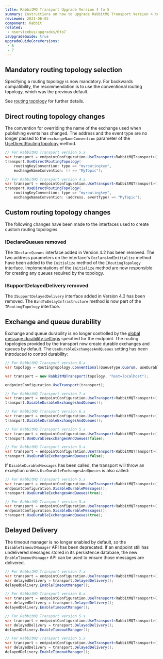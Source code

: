 ```yaml
---
title: RabbitMQ Transport Upgrade Version 4 to 5
summary: Instructions on how to upgrade RabbitMQ Transport Version 4 to 5.
reviewed: 2021-06-05
component: Rabbit
related:
 - nservicebus/upgrades/6to7
isUpgradeGuide: true
upgradeGuideCoreVersions:
 - 6
 - 7
---
```


## Mandatory routing topology selection

Specifying a routing topology is now mandatory. For backwards compatibility, the recommendation is to use the conventional routing topology, which was the previous default.

See [routing topology](/transports/rabbitmq/routing-topology.md) for further details.


## Direct routing topology changes

The convention for overriding the name of the exchange used when publishing events has changed. The address and the event type are no longer passed to the `exchangeNameConvention` parameter of the [UseDirectRoutingTopology](/transports/rabbitmq/routing-topology.md#direct-routing-topology-enabling) method.

```csharp
// For RabbitMQ Transport version 5.x
var transport = endpointConfiguration.UseTransport<RabbitMQTransport>();
transport.UseDirectRoutingTopology(
    routingKeyConvention: type => "myroutingkey",
    exchangeNameConvention: () => "MyTopic");

// For RabbitMQ Transport version 4.x
var transport = endpointConfiguration.UseTransport<RabbitMQTransport>();
transport.UseDirectRoutingTopology(
    routingKeyConvention: type => "myroutingkey",
    exchangeNameConvention: (address, eventType) => "MyTopic");
```


## Custom routing topology changes

The following changes have been made to the interfaces used to create custom routing topologies.


### IDeclareQueues removed

The `IDeclareQueues` interface added in Version 4.2 has been removed. The two address parameters on the interface's `DeclareAndInitialize` method have been added to the `Initialize` method of the `IRoutingTopology` interface. Implementations of the `Initialize` method are now responsible for creating any queues required by the topology.


### ISupportDelayedDelivery removed

The `ISupportDelayedDelivery` interface added in Version 4.3 has been removed. The `BindToDelayInfrastructure` method is now part of the `IRoutingTopology` interface.


## Exchange and queue durability

Exchange and queue durability is no longer controlled by the [global message durability settings](/nservicebus/messaging/non-durable-messaging.md?version=core_7#enabling-non-durable-messaging-global-for-the-endpoint) specified for the endpoint. The routing topologies provided by the transport now create durable exchanges and queues by default. The `UseDurableExchangesAndQueues` setting has been introduced to control durability:

```csharp
// For RabbitMQ Transport version 8.x
var topology = RoutingTopology.Conventional(QueueType.Quorum, useDurableEntities: false);

var transport = new RabbitMQTransport(topology, "host=localhost");

endpointConfiguration.UseTransport(transport);

// For RabbitMQ Transport version 7.x
var transport = endpointConfiguration.UseTransport<RabbitMQTransport>();
transport.DisableDurableExchangesAndQueues();

// For RabbitMQ Transport version 6.x
var transport = endpointConfiguration.UseTransport<RabbitMQTransport>();
transport.DisableDurableExchangesAndQueues();

// For RabbitMQ Transport version 5.x
var transport = endpointConfiguration.UseTransport<RabbitMQTransport>();
transport.UseDurableExchangesAndQueues(false);

// For RabbitMQ Transport version 5.x
var transport = endpointConfiguration.UseTransport<RabbitMQTransport>();
transport.UseDurableExchangesAndQueues(false);
```

If `DisableDurableMessages` has been called, the transport will throw an exception unless `UseDurableExchangesAndQueues` is also called:

```csharp
// For RabbitMQ Transport version 5.x
var transport = endpointConfiguration.UseTransport<RabbitMQTransport>();
endpointConfiguration.DisableDurableMessages();
transport.UseDurableExchangesAndQueues(true);

// For RabbitMQ Transport version 5.x
var transport = endpointConfiguration.UseTransport<RabbitMQTransport>();
endpointConfiguration.DisableDurableMessages();
transport.UseDurableExchangesAndQueues(true);
```


## Delayed Delivery

The timeout manager is no longer enabled by default, so the `DisableTimeoutManager` API has been deprecated. If an endpoint still has undelivered messages stored in its persistence database, the new `EnableTimeoutManager` API can be used to ensure those messages are delivered.

```csharp
// For RabbitMQ Transport version 7.x
var transport = endpointConfiguration.UseTransport<RabbitMQTransport>();
var delayedDelivery = transport.DelayedDelivery();
delayedDelivery.EnableTimeoutManager();

// For RabbitMQ Transport version 6.x
var transport = endpointConfiguration.UseTransport<RabbitMQTransport>();
var delayedDelivery = transport.DelayedDelivery();
delayedDelivery.EnableTimeoutManager();

// For RabbitMQ Transport version 5.x
var transport = endpointConfiguration.UseTransport<RabbitMQTransport>();
var delayedDelivery = transport.DelayedDelivery();
delayedDelivery.EnableTimeoutManager();

// For RabbitMQ Transport version 5.x
var transport = endpointConfiguration.UseTransport<RabbitMQTransport>();
var delayedDelivery = transport.DelayedDelivery();
delayedDelivery.EnableTimeoutManager();
```
